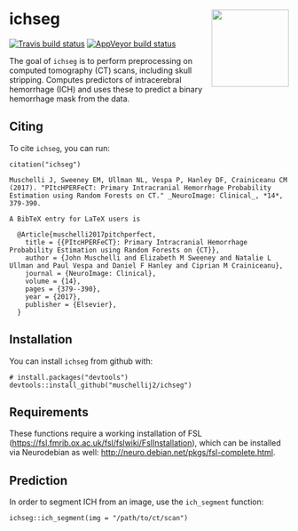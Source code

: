 
<!-- README.md is generated from README.Rmd. Please edit that file -->

ichseg <img src="man/figures/logo.png" align="right" height="139" />
====================================================================

<!-- badges: start -->

[![Travis build
status](https://travis-ci.com/muschellij2/ichseg.svg?branch=master)](https://travis-ci.com/muschellij2/ichseg)
[![AppVeyor build
status](https://ci.appveyor.com/api/projects/status/github/muschellij2/ichseg?branch=master&svg=true)](https://ci.appveyor.com/project/muschellij2/ichseg)
<!-- badges: end -->

The goal of `ichseg` is to perform preprocessing on computed tomography
(CT) scans, including skull stripping. Computes predictors of
intracerebral hemorrhage (ICH) and uses these to predict a binary
hemorrhage mask from the data.

Citing
------

To cite `ichseg`, you can run:

    citation("ichseg")

    Muschelli J, Sweeney EM, Ullman NL, Vespa P, Hanley DF, Crainiceanu CM
    (2017). "PItcHPERFeCT: Primary Intracranial Hemorrhage Probability
    Estimation using Random Forests on CT." _NeuroImage: Clinical_, *14*,
    379-390.

    A BibTeX entry for LaTeX users is

      @Article{muschelli2017pitchperfect,
        title = {{PItcHPERFeCT}: Primary Intracranial Hemorrhage Probability Estimation using Random Forests on {CT}},
        author = {John Muschelli and Elizabeth M Sweeney and Natalie L Ullman and Paul Vespa and Daniel F Hanley and Ciprian M Crainiceanu},
        journal = {NeuroImage: Clinical},
        volume = {14},
        pages = {379--390},
        year = {2017},
        publisher = {Elsevier},
      }

Installation
------------

You can install `ichseg` from github with:

    # install.packages("devtools")
    devtools::install_github("muschellij2/ichseg")

Requirements
------------

These functions require a working installation of FSL
(<a href="https://fsl.fmrib.ox.ac.uk/fsl/fslwiki/FslInstallation" class="uri">https://fsl.fmrib.ox.ac.uk/fsl/fslwiki/FslInstallation</a>),
which can be installed via Neurodebian as well:
<a href="http://neuro.debian.net/pkgs/fsl-complete.html" class="uri">http://neuro.debian.net/pkgs/fsl-complete.html</a>.

Prediction
----------

In order to segment ICH from an image, use the `ich_segment` function:

    ichseg::ich_segment(img = "/path/to/ct/scan")
